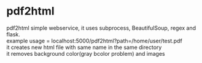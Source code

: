 # pdf2html

pdf2html simple webservice, it uses subprocess, BeautifulSoup, regex and flask. <br />
example usage = localhost:5000/pdf2html?path=/home/user/test.pdf <br />
it creates new html file with same name in the same directory <br />
it removes background color(gray bcolor problem) and images <br />


